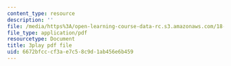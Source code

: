 ```yaml
---
content_type: resource
description: ''
file: /media/https%3A/open-learning-course-data-rc.s3.amazonaws.com/18-01sc-single-variable-calculus-fall-2010/6672bfcccf3ae7c58c9d1ab456e6b459_CXKoCMVqM9s.pdf
file_type: application/pdf
resourcetype: Document
title: 3play pdf file
uid: 6672bfcc-cf3a-e7c5-8c9d-1ab456e6b459
---
```

